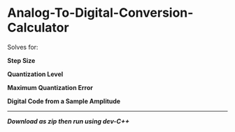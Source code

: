 # Analog-To-Digital-Conversion-Calculator

Solves for:

**Step Size**

**Quantization Level**

**Maximum Quantization Error**

**Digital Code from a Sample Amplitude**

- - - -

***Download as zip then run using dev-C++***
